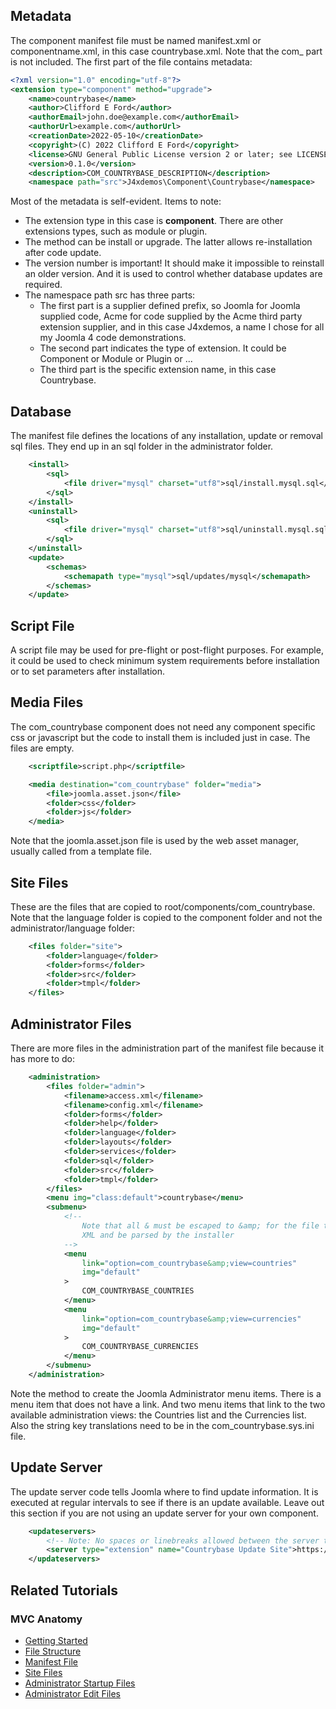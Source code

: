 <!-- Filename: J4.x:MVC_Anatomy:_Manifest_File / Display title: MVC Anatomy: Manifest File -->

## Metadata

The component manifest file must be named manifest.xml or
componentname.xml, in this case countrybase.xml. Note that the com\_
part is not included. The first part of the file contains metadata:

```xml
<?xml version="1.0" encoding="utf-8"?>
<extension type="component" method="upgrade">
	<name>countrybase</name>
	<author>Clifford E Ford</author>
	<authorEmail>john.doe@example.com</authorEmail>
	<authorUrl>example.com</authorUrl>
	<creationDate>2022-05-10</creationDate>
	<copyright>(C) 2022 Clifford E Ford</copyright>
	<license>GNU General Public License version 2 or later; see LICENSE.txt</license>
	<version>0.1.0</version>
	<description>COM_COUNTRYBASE_DESCRIPTION</description>
	<namespace path="src">J4xdemos\Component\Countrybase</namespace>
```

Most of the metadata is self-evident. Items to note:

- The extension type in this case is **component**. There are other
  extensions types, such as module or plugin.
- The method can be install or upgrade. The latter allows
  re-installation after code update.
- The version number is important! It should make it impossible to
  reinstall an older version. And it is used to control whether database
  updates are required.
- The namespace path src has three parts:
  - The first part is a supplier defined prefix, so Joomla for Joomla
    supplied code, Acme for code supplied by the Acme third party
    extension supplier, and in this case J4xdemos, a name I chose for
    all my Joomla 4 code demonstrations.
  - The second part indicates the type of extension. It could be
    Component or Module or Plugin or ...
  - The third part is the specific extension name, in this case
    Countrybase.

## Database

The manifest file defines the locations of any installation, update or
removal sql files. They end up in an sql folder in the administrator
folder.

```xml
	<install>
		<sql>
			<file driver="mysql" charset="utf8">sql/install.mysql.sql</file>
		</sql>
	</install>
	<uninstall>
		<sql>
			<file driver="mysql" charset="utf8">sql/uninstall.mysql.sql</file>
		</sql>
	</uninstall>
	<update>
		<schemas>
			<schemapath type="mysql">sql/updates/mysql</schemapath>
		</schemas>
	</update>
```

## Script File

A script file may be used for pre-flight or post-flight purposes. For
example, it could be used to check minimum system requirements before
installation or to set parameters after installation.

## Media Files

The com_countrybase component does not need any component specific css
or javascript but the code to install them is included just in case. The
files are empty.

```xml
	<scriptfile>script.php</scriptfile>

	<media destination="com_countrybase" folder="media">
		<file>joomla.asset.json</file>
		<folder>css</folder>
		<folder>js</folder>
	</media>
```

Note that the joomla.asset.json file is used by the web asset manager,
usually called from a template file.

## Site Files

These are the files that are copied to root/components/com_countrybase.
Note that the language folder is copied to the component folder and not
the administrator/language folder:

```xml
	<files folder="site">
		<folder>language</folder>
		<folder>forms</folder>
		<folder>src</folder>
		<folder>tmpl</folder>
	</files>
```

## Administrator Files

There are more files in the administration part of the manifest file
because it has more to do:

```xml
	<administration>
		<files folder="admin">
			<filename>access.xml</filename>
			<filename>config.xml</filename>
			<folder>forms</folder>
			<folder>help</folder>
			<folder>language</folder>
			<folder>layouts</folder>
			<folder>services</folder>
			<folder>sql</folder>
			<folder>src</folder>
			<folder>tmpl</folder>
		</files>
		<menu img="class:default">countrybase</menu>
		<submenu>
			<!--
				Note that all & must be escaped to &amp; for the file to be valid
				XML and be parsed by the installer
			-->
			<menu
				link="option=com_countrybase&amp;view=countries"
				img="default"
			>
				COM_COUNTRYBASE_COUNTRIES
			</menu>
			<menu
				link="option=com_countrybase&amp;view=currencies"
				img="default"
			>
				COM_COUNTRYBASE_CURRENCIES
			</menu>
		</submenu>
	</administration>
```

Note the method to create the Joomla Administrator menu items. There is
a menu item that does not have a link. And two menu items that link to
the two available administration views: the Countries list and the
Currencies list. Also the string key translations need to be in the
com_countrybase.sys.ini file.

## Update Server

The update server code tells Joomla where to find update information. It
is executed at regular intervals to see if there is an update available.
Leave out this section if you are not using an update server for your
own component.

```xml
	<updateservers>
		<!-- Note: No spaces or linebreaks allowed between the server tags -->
		<server type="extension" name="Countrybase Update Site">https://raw.githubusercontent.com/ceford/j4xdemos-com-countrybase/master/manifest.xml</server>
	</updateservers>
```

## Related Tutorials

### MVC Anatomy

- [Getting
  Started](https://docs.joomla.org/J4.x:MVC_Anatomy:_Getting_Started "Special:MyLanguage/J4.x:MVC Anatomy: Getting Started")
- [File
  Structure](https://docs.joomla.org/J4.x:MVC_Anatomy:_File_Structure "Special:MyLanguage/J4.x:MVC Anatomy: File Structure")
- [Manifest
  File](https://docs.joomla.org/J4.x:MVC_Anatomy:_Manifest_File "Special:MyLanguage/J4.x:MVC Anatomy: Manifest File")
- [Site
  Files](https://docs.joomla.org/J4.x:MVC_Anatomy:_Site_Files "Special:MyLanguage/J4.x:MVC Anatomy: Site Files")
- [Administrator Startup
  Files](https://docs.joomla.org/J4.x:MVC_Anatomy:_Administrator_Startup_Files "Special:MyLanguage/J4.x:MVC Anatomy: Administrator Startup Files")
- [Administrator Edit
  Files](https://docs.joomla.org/J4.x:MVC_Anatomy:_Administrator_Edit_Files "Special:MyLanguage/J4.x:MVC Anatomy: Administrator Edit Files")
